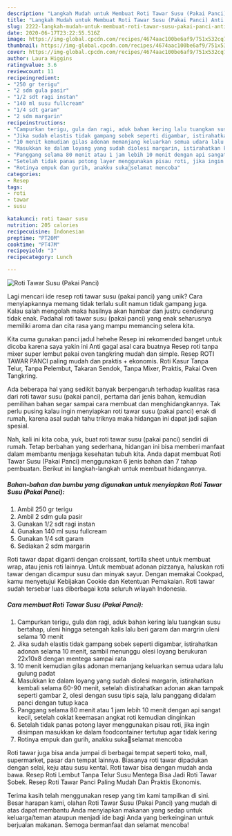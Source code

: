 ```yaml
---
description: "Langkah Mudah untuk Membuat Roti Tawar Susu (Pakai Panci) Anti Gagal"
title: "Langkah Mudah untuk Membuat Roti Tawar Susu (Pakai Panci) Anti Gagal"
slug: 2222-langkah-mudah-untuk-membuat-roti-tawar-susu-pakai-panci-anti-gagal
date: 2020-06-17T23:22:55.516Z
image: https://img-global.cpcdn.com/recipes/4674aac100be6af9/751x532cq70/roti-tawar-susu-pakai-panci-foto-resep-utama.jpg
thumbnail: https://img-global.cpcdn.com/recipes/4674aac100be6af9/751x532cq70/roti-tawar-susu-pakai-panci-foto-resep-utama.jpg
cover: https://img-global.cpcdn.com/recipes/4674aac100be6af9/751x532cq70/roti-tawar-susu-pakai-panci-foto-resep-utama.jpg
author: Laura Higgins
ratingvalue: 3.6
reviewcount: 11
recipeingredient:
- "250 gr terigu"
- "2 sdm gula pasir"
- "1/2 sdt ragi instan"
- "140 ml susu fullcream"
- "1/4 sdt garam"
- "2 sdm margarin"
recipeinstructions:
- "Campurkan terigu, gula dan ragi, aduk bahan kering lalu tuangkan susu bertahap, uleni hingga setengah kalis lalu beri garam dan margrin uleni selama 10 menit"
- "Jika sudah elastis tidak gampang sobek seperti digambar, istirahatkan adonan selama 10 menit, sambil menunggu olesi loyang berukuran 22x10x8 dengan mentega sampai rata"
- "10 menit kemudian gilas adonan memanjang keluarkan semua udara lalu gulung padat"
- "Masukkan ke dalam loyang yang sudah diolesi margarin, istirahatkan kembali selama 60-90 menit, setelah diistirahatkan adonan akan tampak seperti gambar 2, olesi dengan susu tipis saja, lalu panggang didalam panci dengan tutup kaca"
- "Panggang selama 80 menit atau 1 jam lebih 10 menit dengan api sangat kecil, setelah coklat keemasan angkat roti kemudian dinginkan"
- "Setelah tidak panas potong layer menggunakan pisau roti, jika ingin disimpan masukkan ke dalam foodcontainer tertutup agar tidak kering"
- "Rotinya empuk dan gurih, anakku suka🤗selamat mencoba"
categories:
- Resep
tags:
- roti
- tawar
- susu

katakunci: roti tawar susu 
nutrition: 205 calories
recipecuisine: Indonesian
preptime: "PT20M"
cooktime: "PT47M"
recipeyield: "3"
recipecategory: Lunch

---
```



![Roti Tawar Susu (Pakai Panci)](https://img-global.cpcdn.com/recipes/4674aac100be6af9/751x532cq70/roti-tawar-susu-pakai-panci-foto-resep-utama.jpg)

Lagi mencari ide resep roti tawar susu (pakai panci) yang unik? Cara menyiapkannya memang tidak terlalu sulit namun tidak gampang juga. Kalau salah mengolah maka hasilnya akan hambar dan justru cenderung tidak enak. Padahal roti tawar susu (pakai panci) yang enak seharusnya memiliki aroma dan cita rasa yang mampu memancing selera kita.

Kita cuma gunakan panci jadul hehehe Resep ini rekomended banget untuk dicoba karena saya yakin ini Anti gagal asal cara buatnya Resep roti tanpa mixer super lembut pakai oven tangkring mudah dan simple. Resep ROTI TAWAR PANCI paling mudah dan praktis + ekonomis. Roti Kasur Tanpa Telur, Tanpa Pelembut, Takaran Sendok, Tanpa Mixer, Praktis, Pakai Oven Tangkring.

Ada beberapa hal yang sedikit banyak berpengaruh terhadap kualitas rasa dari roti tawar susu (pakai panci), pertama dari jenis bahan, kemudian pemilihan bahan segar sampai cara membuat dan menghidangkannya. Tak perlu pusing kalau ingin menyiapkan roti tawar susu (pakai panci) enak di rumah, karena asal sudah tahu triknya maka hidangan ini dapat jadi sajian spesial.


Nah, kali ini kita coba, yuk, buat roti tawar susu (pakai panci) sendiri di rumah. Tetap berbahan yang sederhana, hidangan ini bisa memberi manfaat dalam membantu menjaga kesehatan tubuh kita. Anda dapat membuat Roti Tawar Susu (Pakai Panci) menggunakan 6 jenis bahan dan 7 tahap pembuatan. Berikut ini langkah-langkah untuk membuat hidangannya.

<!--inarticleads1-->

##### Bahan-bahan dan bumbu yang digunakan untuk menyiapkan Roti Tawar Susu (Pakai Panci):

1. Ambil 250 gr terigu
1. Ambil 2 sdm gula pasir
1. Gunakan 1/2 sdt ragi instan
1. Gunakan 140 ml susu fullcream
1. Gunakan 1/4 sdt garam
1. Sediakan 2 sdm margarin


Roti tawar dapat diganti dengan croissant, tortilla sheet untuk membuat wrap, atau jenis roti lainnya. Untuk membuat adonan pizzanya, haluskan roti tawar dengan dicampur susu dan minyak sayur. Dengan memakai Cookpad, kamu menyetujui Kebijakan Cookie dan Ketentuan Pemakaian. Roti tawar sudah tersebar luas diberbagai kota seluruh wilayah Indonesia. 

<!--inarticleads2-->

##### Cara membuat Roti Tawar Susu (Pakai Panci):

1. Campurkan terigu, gula dan ragi, aduk bahan kering lalu tuangkan susu bertahap, uleni hingga setengah kalis lalu beri garam dan margrin uleni selama 10 menit
1. Jika sudah elastis tidak gampang sobek seperti digambar, istirahatkan adonan selama 10 menit, sambil menunggu olesi loyang berukuran 22x10x8 dengan mentega sampai rata
1. 10 menit kemudian gilas adonan memanjang keluarkan semua udara lalu gulung padat
1. Masukkan ke dalam loyang yang sudah diolesi margarin, istirahatkan kembali selama 60-90 menit, setelah diistirahatkan adonan akan tampak seperti gambar 2, olesi dengan susu tipis saja, lalu panggang didalam panci dengan tutup kaca
1. Panggang selama 80 menit atau 1 jam lebih 10 menit dengan api sangat kecil, setelah coklat keemasan angkat roti kemudian dinginkan
1. Setelah tidak panas potong layer menggunakan pisau roti, jika ingin disimpan masukkan ke dalam foodcontainer tertutup agar tidak kering
1. Rotinya empuk dan gurih, anakku suka🤗selamat mencoba


Roti tawar juga bisa anda jumpai di berbagai tempat seperti toko, mall, supermarket, pasar dan tempat lainnya. Biasanya roti tawar dipadukan dengan selai, keju atau susu kental. Roti tawar bisa dengan mudah anda bawa. Resep Roti Lembut Tanpa Telur Susu Mentega Bisa Jadi Roti Tawar Sobek. Resep Roti Tawar Panci Paling Mudah Dan Praktis Ekonomis. 

Terima kasih telah menggunakan resep yang tim kami tampilkan di sini. Besar harapan kami, olahan Roti Tawar Susu (Pakai Panci) yang mudah di atas dapat membantu Anda menyiapkan makanan yang sedap untuk keluarga/teman ataupun menjadi ide bagi Anda yang berkeinginan untuk berjualan makanan. Semoga bermanfaat dan selamat mencoba!
